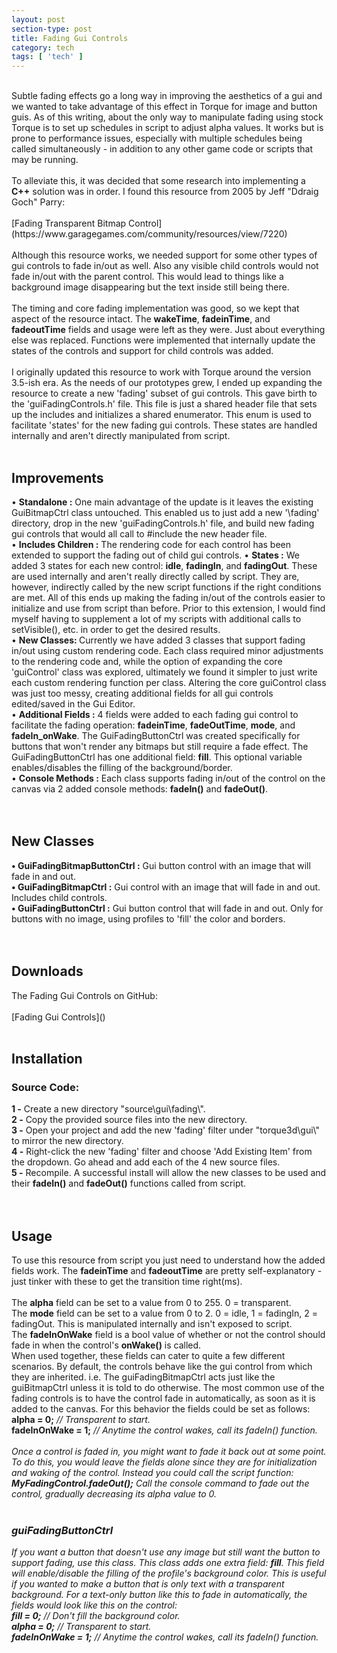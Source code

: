 ```yaml
---
layout: post
section-type: post
title: Fading Gui Controls 
category: tech
tags: [ 'tech' ]
---
```



<br>
Subtle fading effects go a long way in improving the aesthetics of a gui and we wanted to take advantage of this effect in Torque for image and button guis. As of this writing, about the only way to manipulate fading using stock Torque is to set up schedules in script to adjust alpha values. It works but is prone to performance issues, especially with multiple schedules being called simultaneously - in addition to any other game code or scripts that may be running. 
<br>
<br>
To alleviate this, it was decided that some research into implementing a <b>C++</b> solution was in order. I found this resource from 2005 by Jeff "Ddraig Goch" Parry:<br> 
<br>
[Fading Transparent Bitmap Control](https://www.garagegames.com/community/resources/view/7220)<br>
<br>
Although this resource works, we needed support for some other types of gui controls to fade in/out as well. Also any visible child controls would not fade in/out with the parent control. This would lead to things like a background image disappearing but the text inside still being there.<br>
<br>
The timing and core fading implementation was good, so we kept that aspect of the resource intact. The <b>wakeTime</b>, <b>fadeinTime</b>, and <b>fadeoutTime</b> fields and usage were left as they were. Just about everything else was replaced. Functions were implemented that internally update the states of the controls and support for child controls was added. 
<br>
<br>
I originally updated this resource to work with Torque around the version 3.5-ish era. As the needs of our prototypes grew, I ended up expanding the resource to create a new 'fading' subset of gui controls. This gave birth to the <filepath>'guiFadingControls.h'</filepath> file. This file is just a shared header file that sets up the includes and initializes a shared enumerator. This enum is used to facilitate 'states' for the new fading gui controls. These states are handled internally and aren't directly manipulated from script.
<br>
<br>
<h2>Improvements</h2>
• <b>Standalone :</b> One main advantage of the update is it leaves the existing GuiBitmapCtrl class untouched. This enabled us to just add a new <filepath>'\fading'</filepath> directory, drop in the new <filepath>'guiFadingControls.h'</filepath> file, and build new fading gui controls that would all call to #include the new header file.<br>
• <b>Includes Children :</b> The rendering code for each control has been extended to support the fading out of child gui controls.
• <b>States :</b> We added 3 states for each new control: <b>idle</b>, <b>fadingIn</b>, and <b>fadingOut</b>. These are used internally and aren't really directly called by script. They are, however, indirectly called by the new script functions if the right conditions are met. All of this ends up making the fading in/out of the controls easier to initialize and use from script than before. Prior to this extension, I would find myself having to supplement a lot of my scripts with additional calls to setVisible(), etc. in order to get the desired results.<br>
• <b>New Classes: </b> Currently we have added 3 classes that support fading in/out using custom rendering code. Each class required minor adjustments to the rendering code and, while the option of expanding the core 'guiControl' class was explored, ultimately we found it simpler to just write each custom rendering function per class. Altering the core guiControl class was just too messy, creating additional fields for all gui controls edited/saved in the Gui Editor.<br> 
• <b>Additional Fields :</b> 4 fields were added to each fading gui control to facilitate the fading operation: <b>fadeinTime</b>, <b>fadeOutTime</b>, <b>mode</b>, and <b>fadeIn_onWake</b>. The GuiFadingButtonCtrl was created specifically for buttons that won't render any bitmaps but still require a fade effect. The GuiFadingButtonCtrl has one additional field: <b>fill</b>. This optional variable enables/disables the filling of the background/border.<br>
• <b>Console Methods :</b> Each class supports fading in/out of the control on the canvas via 2 added console methods: <b>fadeIn()</b> and <b>fadeOut()</b>.<br>
<br>
<br>
<h2>New Classes</h2>
<b>• GuiFadingBitmapButtonCtrl :</b> Gui button control with an image that will fade in and out.<br>
<b>• GuiFadingBitmapCtrl :</b> Gui control with an image that will fade in and out. Includes child controls.<br>
<b>• GuiFadingButtonCtrl :</b> Gui button control that will fade in and out. Only for buttons with no image, using profiles to 'fill' the color and borders.<br>
<br>
<br>
<h2>Downloads</h2>
The Fading Gui Controls on GitHub:<br>
<br>
[Fading Gui Controls]()
<br>
<br>
<h2>Installation</h2>
<h3>Source Code:</h3>
<b>1 -</b> Create a new directory <filepath>"source\gui\fading\"</filepath>.<br>
<b>2 -</b> Copy the provided source files into the new directory.<br>
<b>3 -</b> Open your project and add the new <filepath>'fading'</filepath> filter under <filepath>"torque3d\gui\"</filepath> to mirror the new directory.<br>
<b>4 -</b> Right-click the new <filepath>'fading'</filepath> filter and choose 'Add Existing Item' from the dropdown. Go ahead and add each of the 4 new source files.<br>
<b>5 -</b> Recompile. A successful install will allow the new classes to be used and their <b>fadeIn()</b> and <b>fadeOut()</b> functions called from script.<br>
<br>
<br>
<h2>Usage</h2>
To use this resource from script you just need to understand how the added fields work. The <b>fadeinTime</b> and <b>fadeoutTime</b> are pretty self-explanatory - just tinker with these to get the transition time right(ms).<br>
<br>
The <b>alpha</b> field can be set to a value from 0 to 255. 0 = transparent.<br>
The <b>mode</b> field can be set to a value from 0 to 2. 0 = idle, 1 = fadingIn, 2 = fadingOut. This is manipulated internally and isn't exposed to script.<br>
The <b>fadeInOnWake</b> field is a bool value of whether or not the control should fade in when the control's <b>onWake()</b> is called.
<br>
When used together, these fields can cater to quite a few different scenarios. By default, the controls behave like the gui control from which they are inherited. i.e. The guiFadingBitmapCtrl acts just like the guiBitmapCtrl unless it is told to do otherwise. The most common use of the fading controls is to have the control fade in automatically, as soon as it is added to the canvas. For this behavior the fields could be set as follows:<br>
<b>alpha = 0;</b> <i>// Transparent to start.</i><br>
<b>fadeInOnWake = 1;</b> <i>// Anytime the control wakes, call its fadeIn() function.<i><br>
<br>
Once a control is faded in, you might want to fade it back out at some point. To do this, you would leave the fields alone since they are for initialization and waking of the control. Instead you could call the script function:<br>
<b>MyFadingControl.fadeOut();</b> <i>Call the console command to fade out the control, gradually decreasing its alpha value to 0.<i><br>
<br>
<h3>guiFadingButtonCtrl</h3>
If you want a button that doesn't use any image but still want the button to support fading, use this class. This class adds one extra field: <b>fill</b>. This field will enable/disable the filling of the profile's background color. This is useful if you wanted to make a button that is only text with a transparent background. For a text-only button like this to fade in automatically, the fields would look like this on the control:<br>
<b>fill = 0;</b> <i>// Don't fill the background color.</i><br>
<b>alpha = 0;</b> <i>// Transparent to start.<i><br>
<b>fadeInOnWake = 1;</b> <i>// Anytime the control wakes, call its fadeIn() function.<i><br> 
<br>
<br>
